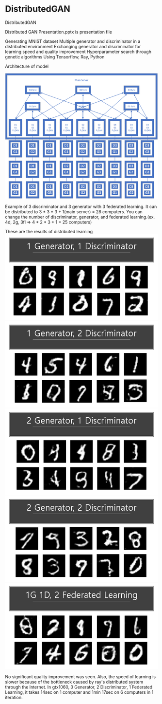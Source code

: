 # DistributedGAN
DistributedGAN

Distributed GAN Presentation.pptx is presentation file

Generating MNIST dataset
Multiple generator and discriminator in a distributed environment
Exchanging generator and discriminator for learning speed and quality improvement
Hyperparameter search through genetic algorithms
Using Tensorflow, Ray, Python


Architecture of model

![architecture](./results/architecture.png)

Example of 3 discriminator and 3 generator with 3 federated learning. It can be distributed to 3 * 3 * 3 + 1(main server) = 28 computers.
You can change the number of discriminator, generator, and federated learning.(ex. 4d, 2g, 3fl => 4 * 2 * 3 + 1 = 25 computers)

These are the results of distributed learning
![architecture](./results/1g1d.png)
![architecture](./results/1g2d.png)
![architecture](./results/2g1d.png)
![architecture](./results/2g2d.png)
![architecture](./results/1g1d2fl.png)

No significant quality improvement was seen.
Also, the speed of learning is slower because of the bottleneck caused by ray's distributed system through the Internet.
In gtx1060, 3 Generator, 2 Discriminator, 1 Federated Learning, it takes 14sec on 1 computer and 1min 17sec on 6 computers in 1 iteration.
